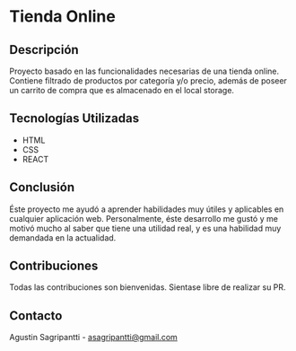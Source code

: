 # Tienda Online

## Descripción
Proyecto basado en las funcionalidades necesarias de una tienda online. Contiene filtrado de productos por categoría y/o precio, además de poseer un carrito de compra que es almacenado en el local storage.

## Tecnologías Utilizadas
- HTML
- CSS
- REACT

## Conclusión
Éste proyecto me ayudó a aprender habilidades muy útiles y aplicables en cualquier aplicación web. Personalmente, éste desarrollo me gustó y me motivó mucho al saber que tiene una utilidad real, y es una habilidad muy demandada en la actualidad.  

## Contribuciones
Todas las contribuciones son bienvenidas. Sientase libre de realizar su PR.

## Contacto
Agustin Sagripantti - asagripantti@gmail.com
